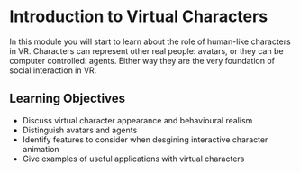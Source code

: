 # Introduction to Virtual Characters

In this module you will start to learn about the role of human-like characters in VR. Characters can represent other real people: avatars, or they can be computer controlled: agents. Either way they are the very foundation of social interaction in VR.

## Learning Objectives

- Discuss virtual character appearance and behavioural realism
- Distinguish avatars and agents
- Identify features to consider when desgining interactive character animation
- Give examples of useful applications with virtual characters